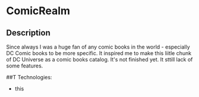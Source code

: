 # ComicRealm

## Description
Since always I was a huge fan of any comic books in the world - especially DC Comic books to be more specific.
It inspired me to make this liitle chunk of DC Universe as a comic books catalog. 
It's not finished yet. It sttill lack of some features.

##T Technologies:
* this
